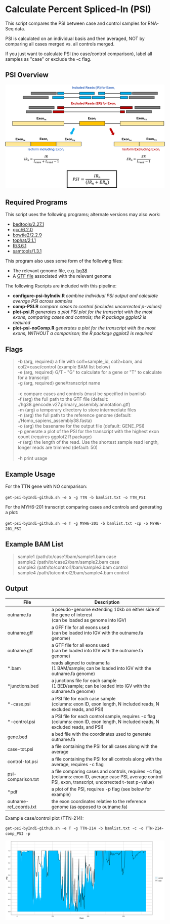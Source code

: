Calculate Percent Spliced-In (PSI)
==================================

This script compares the PSI between case and control samples for RNA-Seq data.

PSI is calculated on an individual basis and then averaged, NOT by comparing all cases merged vs. all controls merged.

If you just want to calculate PSI (no case/control comparison), label all samples as "case" or exclude the -c flag.

PSI Overview
------------

![](PSI-graphic.png "A graphic summarizing PSI")

Required Programs
-----------------

This script uses the following programs; alternate versions may also work:

  * [bedtools/2.27.1](https://github.com/arq5x/bedtools2)
  * [gcc/6.2.0](https://linuxfromscratch.org/blfs/view/7.10/general/gcc.html)
  * [bowtie2/2.2.9](http://bowtie-bio.sourceforge.net/bowtie2/index.shtml)
  * [tophat/2.1.1](https://ccb.jhu.edu/software/tophat/index.shtml)
  * [R/3.6.1](https://www.r-project.org/)
  * [samtools/1.3.1](http://www.htslib.org/doc/1.3.1/samtools.html)

This program also uses some form of the following files:

  * The relevant genome file, e.g. [hg38](https://console.cloud.google.com/storage/browser/genomics-public-data/resources/broad/hg38/v0/)
  * A [GTF file](https://www.gencodegenes.org/human/release_27.html) associated with the relevant genome

The following Rscripts are included with this pipeline:

  * **configure-psi-byIndiv.R** *combine individual PSI output and calculate average PSI across samples* 
  * **comp-PSI.R** *compare cases to control (includes uncorrected p-values)*
  * **plot-psi.R** *generates a plot PSI plot for the transcript with the most exons, comparing cases and controls; the R package ggplot2 is required*
  * **plot-psi-noComp.R** *generates a plot for the transcript with the most exons, WITHOUT a comparison; the R package ggplot2 is required*


Flags
-----

> -b (arg, required)     a file with col1=sample_id, col2=bam, and col2=case/control (example BAM list below)<br />
> -e (arg, required)     G/T - \"G\" to calculate for a gene or \"T\" to calculate for a transcript<br />
> -g (arg, required)     gene/transcript name<br />
><br />
> -c                     compare cases and controls (must be specified in bamlist)<br />
> -f (arg)               the full path to the GTF file (default: ./hg38.gencode.v27.primary_assembly.annotation.gtf)<br />
> -m (arg)               a temporary directory to store intermediate files<br />
> -n (arg)               the full path to the reference genome (default: ./Homo_sapiens_assembly38.fasta)<br />
> -o (arg)               the basename for the output file (default: GENE_PSI)<br />
> -p                     generate a plot of the PSI for the transcript with the highest exon count (requires ggplot2 R package)<br />
> -r (arg)               the length of the read. Use the shortest sample read length, longer reads are trimmed (default: 50)<br />
><br />
> -h                     print usage


Example Usage
-------------

For the TTN gene with NO comparison:<br /><br />
    `get-psi-byIndi-github.sh -e G -g TTN -b bamlist.txt -o TTN_PSI`

For the MYH6-201 transcript comparing cases and controls and generating a plot:<br /><br />
    `get-psi-byIndi-github.sh -e T -g MYH6-201 -b bamlist.txt -cp -o MYH6-201_PSI`


Example BAM List
----------------

> sample1	/path/to/case1/bam/sample1.bam	case<br />
> sample2	/path/to/case2/bam/sample2.bam	case<br />
> sample3	/path/to/control1/bam/sample3.bam	control<br />
> sample4	/path/to/control2/bam/sample4.bam	control<br />


Output
------

| File                   | Description                                                                                                                             |
|------------------------|-----------------------------------------------------------------------------------------------------------------------------------------|
| outname.fa             | a pseudo-genome extending 10kb on either side of the gene of interest<br /> (can be loaded as genome into IGV)                          |
| outname.gff            | a GFF file for all exons used <br /> (can be loaded into IGV with the outname.fa genome)                                                |
| outname.gtf            | a GTF file for all exons used <br /> (can be loaded into IGV with the outname.fa genome)                                                |
| *.bam                  | reads aligned to outname.fa <br /> (1 BAM/sample; can be loaded into IGV with the outname.fa genome)                                    |
| *junctions.bed         | a junctions file for each sample<br /> (1 BED/sample; can be loaded into IGV with the outname.fa genome)                                |
| *-case.psi             | a PSI file for each case sample <br /> (columns: exon ID, exon length, N included reads, N excluded reads, and PSI)                     |
| *-control.psi          | a PSI file for each control sample, requires -c flag<br /> (columns: exon ID, exon length, N included reads, N excluded reads, and PSI) |
| gene.bed               | a bed file with the coordinates used to generate outname.fa                                                                             |
| case-tot.psi           | a file containing the PSI for all cases along with the average                                                                          |
| control-tot.psi        | a file containing the PSI for all controls along with the average, requires -c flag                                                     |
| psi-comparison.txt     | a file comparing cases and controls, requires -c flag<br /> (columns: exon ID, average case PSI, average control PSI, exon, transcript, uncorrected t-test p-value) |
| *pdf                   | a plot of the PSI, requires -p flag (see below for example)                                                                             |
| outname-ref_coords.txt | the exon coordinates relative to the reference genome (as opposed to outname.fa)                                                        |

Example case/control plot (TTN-214):

`get-psi-byIndi-github.sh -e T -g TTN-214 -b bamlist.txt -c -o TTN-214-comp_PSI -p`


![TTN-214-comp_PSI-out/TTN-214-comp_PSI-plot.pdf](TTN-214-comp_PSI-plot.png "A sample PSI-comparison plot")





